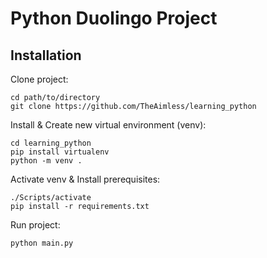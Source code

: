 # Python Duolingo Project
## Installation
Clone project:

    cd path/to/directory
    git clone https://github.com/TheAimless/learning_python
    
Install & Create new virtual environment (venv):

    cd learning_python
    pip install virtualenv
    python -m venv .

Activate venv & Install prerequisites:

    ./Scripts/activate
    pip install -r requirements.txt

Run project:
    
    python main.py
